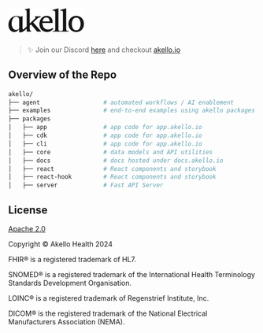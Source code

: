 <a href="https://akello.io" target="_blank">
  <picture>
    <source media="(prefers-color-scheme: dark)" srcset="/assets/akello-logo-white.png" style="max-width: 100%; height: 50px; margin-bottom: 20px">    
    <img src="/assets/akello-logo.png" alt="Akello Logo" height="50"/>
  </picture>
</a>

<h3></h3>

> ✨ Join our Discord [here](https://discord.gg/WSqNrWBKKw) and checkout [akello.io](https://akello.io)

## Overview of the Repo

```sh
akello/
├── agent                  # automated workflows / AI enablement
├── examples               # end-to-end examples using akello packages
├── packages   
│   ├── app                # app code for app.akello.io
│   ├── cdk                # app code for app.akello.io
│   ├── cli                # app code for app.akello.io
│   ├── core               # data models and API utilities
│   ├── docs               # docs hosted under docs.akello.io
│   ├── react              # React components and storybook
│   ├── react-hook         # React components and storybook
│   ├── server             # Fast API Server
```


## License

[Apache 2.0](LICENSE.txt)

Copyright &copy; Akello Health 2024

FHIR&reg; is a registered trademark of HL7.

SNOMED&reg; is a registered trademark of the International Health Terminology Standards Development Organisation.

LOINC&reg; is a registered trademark of Regenstrief Institute, Inc.

DICOM&reg; is the registered trademark of the National Electrical Manufacturers Association (NEMA).
